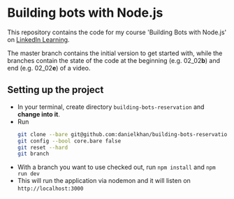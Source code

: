 # Building bots with Node.js

This repository contains the code for my course 'Building Bots with Node.js' on [LinkedIn Learning](https://www.linkedin.com/learning/instructors/daniel-khan).

The master branch contains the initial version to get started with, while the branches contain the state of the code at the beginning (e.g. 02_02**b**) and end (e.g. 02_02**e**) of a video.

## Setting up the project

* In your terminal, create directory `building-bots-reservation` and **change into it**.
* Run 
  ```bash
  git clone --bare git@github.com:danielkhan/building-bots-reservation.git .git
  git config --bool core.bare false
  git reset --hard
  git branch
  ```
* With a branch you want to use checked out, run `npm install` and `npm run dev`
* This will run the application via nodemon and it will listen on `http://localhost:3000`